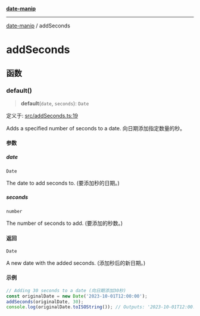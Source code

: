 [**date-manip**](index.md)

***

[date-manip](modules.md) / addSeconds

# addSeconds

## 函数

### default()

> **default**(`date`, `seconds`): `Date`

定义于: [src/addSeconds.ts:19](https://github.com/fengxinming/date-manip/blob/74162e61fff73f0ace27e57ce0b5395775c035f2/src/addSeconds.ts#L19)

Adds a specified number of seconds to a date.
向日期添加指定数量的秒。

#### 参数

##### date

`Date`

The date to add seconds to. (要添加秒的日期。)

##### seconds

`number`

The number of seconds to add. (要添加的秒数。)

#### 返回

`Date`

A new date with the added seconds. (添加秒后的新日期。)

#### 示例

```ts
// Adding 30 seconds to a date (向日期添加30秒)
const originalDate = new Date('2023-10-01T12:00:00');
addSeconds(originalDate, 30);
console.log(originalDate.toISOString()); // Outputs: '2023-10-01T12:00:30.000Z' (输出: '2023-10-01T12:00:30.000Z')
```
